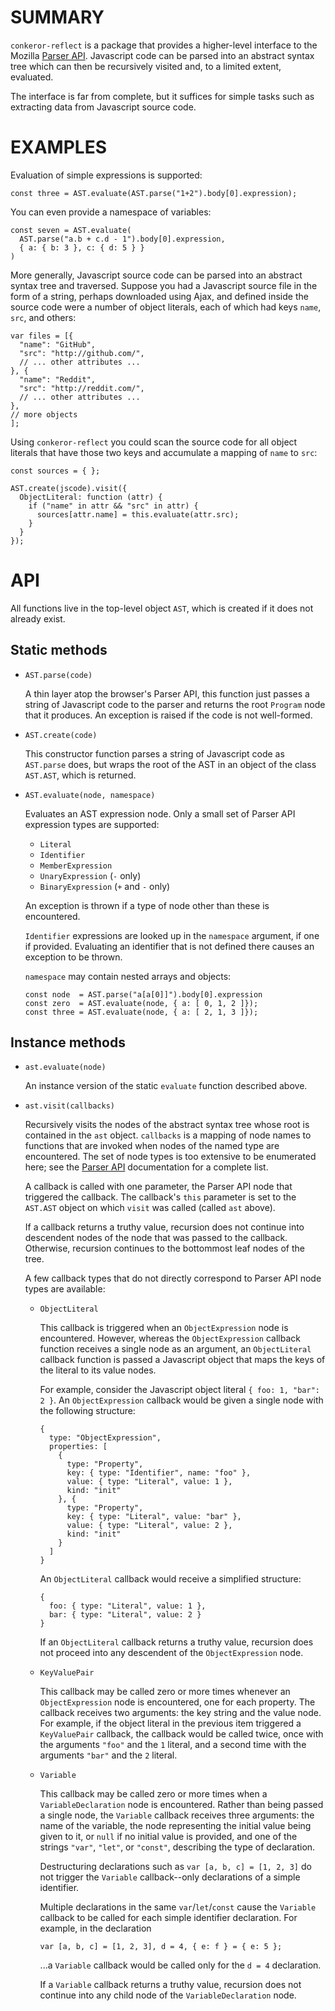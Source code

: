 # SUMMARY

`conkeror-reflect` is a package that provides a higher-level interface
to the Mozilla
[Parser API](https://developer.mozilla.org/en-US/docs/Mozilla/Projects/SpiderMonkey/Parser_API).
Javascript code can be parsed into an abstract syntax tree which can
then be recursively visited and, to a limited extent, evaluated.

The interface is far from complete, but it suffices for simple tasks
such as extracting data from Javascript source code.

# EXAMPLES

Evaluation of simple expressions is supported:

    const three = AST.evaluate(AST.parse("1+2").body[0].expression);
    
You can even provide a namespace of variables:

    const seven = AST.evaluate(
      AST.parse("a.b + c.d - 1").body[0].expression,
      { a: { b: 3 }, c: { d: 5 } }
    )

More generally, Javascript source code can be parsed into an abstract
syntax tree and traversed.  Suppose you had a Javascript source file
in the form of a string, perhaps downloaded using Ajax, and defined
inside the source code were a number of object literals, each of which
had keys `name`, `src`, and others:

    var files = [{
      "name": "GitHub",
      "src": "http://github.com/",
      // ... other attributes ...
    }, {
      "name": "Reddit",
      "src": "http://reddit.com/",
      // ... other attributes ...
    },
    // more objects
    ];

Using `conkeror-reflect` you could scan the source code for all object
literals that have those two keys and accumulate a mapping of `name`
to `src`:

    const sources = { };

    AST.create(jscode).visit({
      ObjectLiteral: function (attr) {
        if ("name" in attr && "src" in attr) {
          sources[attr.name] = this.evaluate(attr.src);
        }
      }
    });

# API

All functions live in the top-level object `AST`, which is created if
it does not already exist.

## Static methods

- `AST.parse(code)`

  A thin layer atop the browser's Parser API, this function just
  passes a string of Javascript code to the parser and returns the
  root `Program` node that it produces.  An exception is raised if
  the code is not well-formed.
  
- `AST.create(code)`

  This constructor function parses a string of Javascript code as
  `AST.parse` does, but wraps the root of the AST in an object of the
  class `AST.AST`, which is returned.

- `AST.evaluate(node, namespace)`

  Evaluates an AST expression node.  Only a small set of Parser API
  expression types are supported:
  
  - `Literal`
  - `Identifier`
  - `MemberExpression`
  - `UnaryExpression` (`-` only)
  - `BinaryExpression` (`+` and `-` only)
  
  An exception is thrown if a type of node other than these is
  encountered.

  `Identifier` expressions are looked up in the `namespace` argument,
  if one if provided.  Evaluating an identifier that is not defined
  there causes an exception to be thrown.
  
  `namespace` may contain nested arrays and objects:
  
      const node  = AST.parse("a[a[0]]").body[0].expression
      const zero  = AST.evaluate(node, { a: [ 0, 1, 2 ]});
      const three = AST.evaluate(node, { a: [ 2, 1, 3 ]});

## Instance methods

- `ast.evaluate(node)`

  An instance version of the static `evaluate` function described
  above.

- `ast.visit(callbacks)`
  
  Recursively visits the nodes of the abstract syntax tree whose root
  is contained in the `ast` object.  `callbacks` is a mapping of node
  names to functions that are invoked when nodes of the named type are
  encountered.  The set of node types is too extensive to be
  enumerated here; see the
  [Parser API](https://developer.mozilla.org/en-US/docs/Mozilla/Projects/SpiderMonkey/Parser_API)
  documentation for a complete list.
  
  A callback is called with one parameter, the Parser API node that
  triggered the callback.  The callback's `this` parameter is set to
  the `AST.AST` object on which `visit` was called (called `ast`
  above).
  
  If a callback returns a truthy value, recursion does not continue
  into descendent nodes of the node that was passed to the callback.
  Otherwise, recursion continues to the bottommost leaf nodes of the
  tree.

  A few callback types that do not directly correspond to Parser API
  node types are available:
  
  - `ObjectLiteral`
  
    This callback is triggered when an `ObjectExpression` node is
    encountered.  However, whereas the `ObjectExpression` callback
    function receives a single node as an argument, an `ObjectLiteral`
    callback function is passed a Javascript object that maps the keys
    of the literal to its value nodes.
    
    For example, consider the Javascript object literal
    `{ foo: 1, "bar": 2 }`.  An `ObjectExpression` callback would be
    given a single node with the following structure:
    
    ```
    {
      type: "ObjectExpression",
      properties: [
        {
          type: "Property",
          key: { type: "Identifier", name: "foo" },
          value: { type: "Literal", value: 1 },
          kind: "init"
        }, {
          type: "Property",
          key: { type: "Literal", value: "bar" },
          value: { type: "Literal", value: 2 },
          kind: "init"
        }
      ]
    }
    ```
    
    An `ObjectLiteral` callback would receive a simplified structure:
    
    ```
    {
      foo: { type: "Literal", value: 1 },
      bar: { type: "Literal", value: 2 }
    }
    ```
    
    If an `ObjectLiteral` callback returns a truthy value, recursion
    does not proceed into any descendent of the `ObjectExpression`
    node.
    
  - `KeyValuePair`
  
    This callback may be called zero or more times whenever an
    `ObjectExpression` node is encountered, one for each property.
    The callback receives two arguments: the key string and the value
    node.  For example, if the object literal in the previous item
    triggered a `KeyValuePair` callback, the callback would be called
    twice, once with the arguments `"foo"` and the `1` literal, and a
    second time with the arguments `"bar"` and the `2` literal.
    
  - `Variable`
  
    This callback may be called zero or more times when a
    `VariableDeclaration` node is encountered.  Rather than being
    passed a single node, the `Variable` callback receives three
    arguments: the name of the variable, the node representing the
    initial value being given to it, or `null` if no initial value is
    provided, and one of the strings `"var"`, `"let"`, or `"const"`,
    describing the type of declaration.
    
    Destructuring declarations such as `var [a, b, c] = [1, 2, 3]` do
    not trigger the `Variable` callback--only declarations of a simple
    identifier.
    
    Multiple declarations in the same `var`/`let`/`const` cause the
    `Variable` callback to be called for each simple identifier
    declaration.  For example, in the declaration
    
        var [a, b, c] = [1, 2, 3], d = 4, { e: f } = { e: 5 };
        
    ...a `Variable` callback would be called only for the `d = 4`
    declaration.
    
    If a `Variable` callback returns a truthy value, recursion does
    not continue into any child node of the `VariableDeclaration`
    node.
